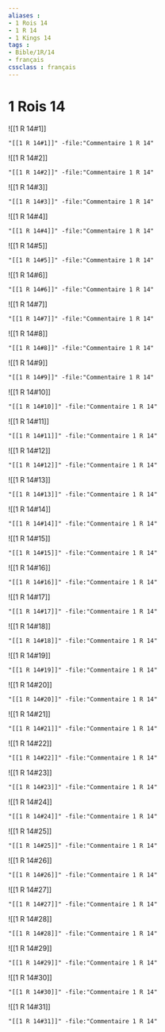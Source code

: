 ```yaml
---
aliases : 
- 1 Rois 14
- 1 R 14
- 1 Kings 14
tags : 
- Bible/1R/14
- français
cssclass : français
---
```


# 1 Rois 14

![[1 R 14#1]]

```query
"[[1 R 14#1]]" -file:"Commentaire 1 R 14"
```

![[1 R 14#2]]

```query
"[[1 R 14#2]]" -file:"Commentaire 1 R 14"
```

![[1 R 14#3]]

```query
"[[1 R 14#3]]" -file:"Commentaire 1 R 14"
```

![[1 R 14#4]]

```query
"[[1 R 14#4]]" -file:"Commentaire 1 R 14"
```

![[1 R 14#5]]

```query
"[[1 R 14#5]]" -file:"Commentaire 1 R 14"
```

![[1 R 14#6]]

```query
"[[1 R 14#6]]" -file:"Commentaire 1 R 14"
```

![[1 R 14#7]]

```query
"[[1 R 14#7]]" -file:"Commentaire 1 R 14"
```

![[1 R 14#8]]

```query
"[[1 R 14#8]]" -file:"Commentaire 1 R 14"
```

![[1 R 14#9]]

```query
"[[1 R 14#9]]" -file:"Commentaire 1 R 14"
```

![[1 R 14#10]]

```query
"[[1 R 14#10]]" -file:"Commentaire 1 R 14"
```

![[1 R 14#11]]

```query
"[[1 R 14#11]]" -file:"Commentaire 1 R 14"
```

![[1 R 14#12]]

```query
"[[1 R 14#12]]" -file:"Commentaire 1 R 14"
```

![[1 R 14#13]]

```query
"[[1 R 14#13]]" -file:"Commentaire 1 R 14"
```

![[1 R 14#14]]

```query
"[[1 R 14#14]]" -file:"Commentaire 1 R 14"
```

![[1 R 14#15]]

```query
"[[1 R 14#15]]" -file:"Commentaire 1 R 14"
```

![[1 R 14#16]]

```query
"[[1 R 14#16]]" -file:"Commentaire 1 R 14"
```

![[1 R 14#17]]

```query
"[[1 R 14#17]]" -file:"Commentaire 1 R 14"
```

![[1 R 14#18]]

```query
"[[1 R 14#18]]" -file:"Commentaire 1 R 14"
```

![[1 R 14#19]]

```query
"[[1 R 14#19]]" -file:"Commentaire 1 R 14"
```

![[1 R 14#20]]

```query
"[[1 R 14#20]]" -file:"Commentaire 1 R 14"
```

![[1 R 14#21]]

```query
"[[1 R 14#21]]" -file:"Commentaire 1 R 14"
```

![[1 R 14#22]]

```query
"[[1 R 14#22]]" -file:"Commentaire 1 R 14"
```

![[1 R 14#23]]

```query
"[[1 R 14#23]]" -file:"Commentaire 1 R 14"
```

![[1 R 14#24]]

```query
"[[1 R 14#24]]" -file:"Commentaire 1 R 14"
```

![[1 R 14#25]]

```query
"[[1 R 14#25]]" -file:"Commentaire 1 R 14"
```

![[1 R 14#26]]

```query
"[[1 R 14#26]]" -file:"Commentaire 1 R 14"
```

![[1 R 14#27]]

```query
"[[1 R 14#27]]" -file:"Commentaire 1 R 14"
```

![[1 R 14#28]]

```query
"[[1 R 14#28]]" -file:"Commentaire 1 R 14"
```

![[1 R 14#29]]

```query
"[[1 R 14#29]]" -file:"Commentaire 1 R 14"
```

![[1 R 14#30]]

```query
"[[1 R 14#30]]" -file:"Commentaire 1 R 14"
```

![[1 R 14#31]]

```query
"[[1 R 14#31]]" -file:"Commentaire 1 R 14"
```

